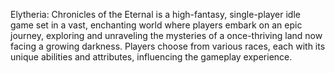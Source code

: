 Elytheria: Chronicles of the Eternal is a high-fantasy, single-player idle game set in a vast, enchanting world where players embark on an epic journey, exploring and unraveling the mysteries of a once-thriving land now facing a growing darkness. Players choose from various races, each with its unique abilities and attributes, influencing the gameplay experience.
